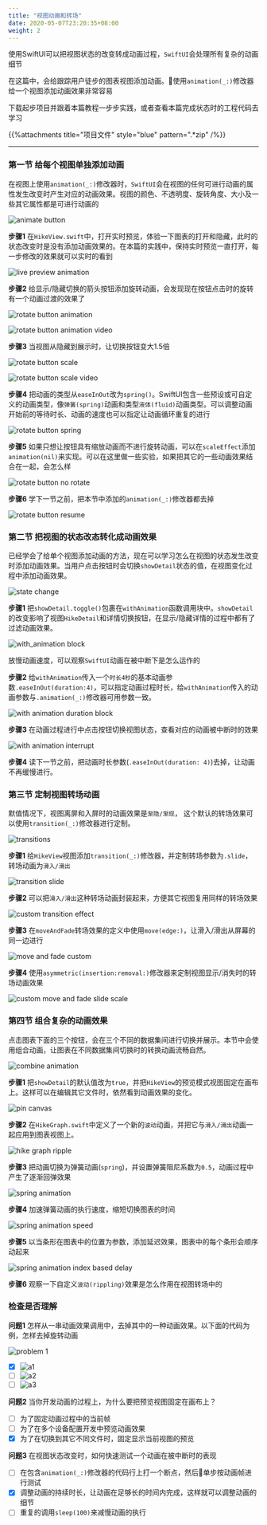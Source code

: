 ```yaml
---
title: "视图动画和转场"
date: 2020-05-07T23:20:35+08:00
weight: 2
---
```


使用SwiftUI可以把视图状态的改变转成动画过程，`SwiftUI`会处理所有复杂的动画细节

在这篇中，会给跟踪用户徒步的图表视图添加动画。使用`animation(_:)`修改器给一个视图添加动画效果非常容易

下载起步项目并跟着本篇教程一步步实践，或者查看本篇完成状态时的工程代码去学习

{{%attachments title="项目文件" style="blue" pattern=".*zip" /%}}

---

### 第一节 给每个视图单独添加动画

在视图上使用`animation(_:)`修改器时，`SwiftUI`会在视图的任何可进行动画的属性发生改变时产生对应的动画效果。视图的颜色、不透明度、旋转角度、大小及一些其它属性都是可进行动画的

![animate button](/tutorials/drawing_and_animation/images/swiftui-drawing-path-and-shape-animate-button.png?width=20pc)

**步骤1** 在`HikeView.swift`中，打开实时预览，体验一下图表的打开和隐藏，此时的状态改变时是没有添加动画效果的。在本篇的实践中，保持实时预览一直打开，每一步修改的效果就可以实时的看到

![live preview animation](/tutorials/drawing_and_animation/animating_views_and_transitions.files/live-preview-animations.gif?width=20pc)

**步骤2** 给显示/隐藏切换的箭头按钮添加旋转动画，会发现现在按钮点击时的旋转有一个动画过渡的效果了

![rotate button animation](/tutorials/drawing_and_animation/images/swiftui-animation-transition-rotate-button-animation.png?width=30pc)

![rotate button animation video](/tutorials/drawing_and_animation/animating_views_and_transitions.files/rotate-button-aniamtion.gif?width=20pc)

**步骤3** 当视图从隐藏到展示时，让切换按钮变大1.5倍

![rotate button scale](/tutorials/drawing_and_animation/images/swiftui-animation-transition-rotate-button-scale.png?width=30pc)

![rotate button scale video](/tutorials/drawing_and_animation/animating_views_and_transitions.files/rotate-button-animation-scale.gif?width=20pc)

**步骤4** 把动画的类型从`easeInOut`改为`spring()`。SwiftUI包含一些预设或可自定义的动画类型，像`弹簧(spring)`动画和类型`液体(fluid)`动画类型。可以调整动画开始前的等待时长、动画的速度也可以指定让动画循环重复的进行

![rotate button spring](/tutorials/drawing_and_animation/images/swiftui-animation-transtion-rotate-button-spring.png?width=30pc)

**步骤5** 如果只想让按钮具有缩放动画而不进行旋转动画，可以在`scaleEffect`添加`animation(nil)`来实现。可以在这里做一些实验，如果把其它的一些动画效果结合在一起，会怎么样

![rotate button no rotate](/tutorials/drawing_and_animation/images/swiftui-animation-transition-rotate-button-no-rotate.png?width=30pc)

**步骤6** 学下一节之前，把本节中添加的`animation(_:)`修改器都去掉

![rotate button resume](/tutorials/drawing_and_animation/images/swiftui-animation-transition-rotate-button-resume.png?width=30pc)

### 第二节 把视图的状态改态转化成动画效果

已经学会了给单个视图添加动画的方法，现在可以学习怎么在视图的状态发生改变时添加动画效果。当用户点击按钮时会切换`showDetail`状态的值，在视图变化过程中添加动画效果。

![state change](/tutorials/drawing_and_animation/images/swiftui-animation-transtion-state-change.png?width=10pc)

**步骤1** 把`showDetail.toggle()`包裹在`withAnimation`函数调用块中。`showDetail`的改变影响了视图`HikeDetail`和详情切换按钮，在显示/隐藏详情的过程中都有了过滤动画效果。

![with_animation block](/tutorials/drawing_and_animation/animating_views_and_transitions.files/with-animation-block.gif?width=50pc)

放慢动画速度，可以观察`SwiftUI`动画在被中断下是怎么运作的

**步骤2** 给`withAnimation`传入一个`时长4秒`的基本动画参数`.easeInOut(duration:4)`，可以指定动画过程时长，给`withAnimation`传入的动画参数与`.animation(_:)`修改器可用参数一致。

![with animation duration block](/tutorials/drawing_and_animation/animating_views_and_transitions.files/with-animation-duration.gif?width=50pc)

**步骤3** 在动画过程进行中点击按钮切换视图状态，查看对应的动画被中断时的效果

![with animation interrupt](/tutorials/drawing_and_animation/animating_views_and_transitions.files/with-animation-interrupt.gif?width=20pc)

**步骤4** 读下一节之前，把动画时长参数(`.easeInOut(duration: 4)`)去掉，让动画不再缓慢进行。

### 第三节 定制视图转场动画

默值情况下，视图离屏和入屏时的动画效果是`渐隐/渐现`， 这个默认的转场效果可以使用`transition(_:)`修改器进行定制。

![transitions](/tutorials/drawing_and_animation/animating_views_and_transitions.files/customize-view-transitions.gif?width=20pc)

**步骤1** 给`HikeView`视图添加`transition(_:)`修改器，并定制转场参数为`.slide`，转场动画为`滑入/滑出`

![transition slide](/tutorials/drawing_and_animation/animating_views_and_transitions.files/transition-slide.gif?width=40pc)

**步骤2** 可以把`滑入/滑出`这种转场动画封装起来，方便其它视图复用同样的转场效果

![custom transition effect](/tutorials/drawing_and_animation/images/swiftui-animation-transition-custom-transition.png?width=30pc)

**步骤3** 在`moveAndFade`转场效果的定义中使用`move(edge:)`，让滑入/滑出从屏幕的同一边进行

![move and fade custom](/tutorials/drawing_and_animation/animating_views_and_transitions.files/custom-move-and-fade.gif?width=50pc)

**步骤4** 使用`asymmetric(insertion:removal:)`修改器来定制视图显示/消失时的转场动画效果

![custom move and fade slide scale](/tutorials/drawing_and_animation/animating_views_and_transitions.files/custom-move-and-fade-slide-scale.gif?width=50pc)

### 第四节 组合复杂的动画效果

点击图表下面的三个按钮，会在三个不同的数据集间进行切换并展示。本节中会使用组合动画，让图表在不同数据集间切换时的转换动画流畅自然。

![combine animation](/tutorials/drawing_and_animation/images/swiftui-animation-transition-combine-animation.png?width=20pc)

**步骤1** 把`showDetail`的默认值改为`true`，并把`HikeView`的预览模式视图固定在画布上。这样可以在编辑其它文件时，依然看到动画效果的变化。

![pin canvas](/tutorials/drawing_and_animation/images/swiftui-animation-transition-pin-canvas.png?width=50pc)

**步骤2** 在`HikeGraph.swift`中定义了一个新的`波动`动画，并把它与`滑入/滑出`动画一起应用到图表视图上。

![hike graph ripple](/tutorials/drawing_and_animation/images/swiftui-animation-transition-hike-graph-ripple.png?width=50pc)

**步骤3** 把动画切换为弹簧动画(`spring`)，并设置弹簧阻尼系数为`0.5`，动画过程中产生了逐渐回弹效果

![spring animation](/tutorials/drawing_and_animation/animating_views_and_transitions.files/hike-graph-transition-spring-animation.gif?width=50pc)

**步骤4** 加速弹簧动画的执行速度，缩短切换图表的时间

![spring animation speed](/tutorials/drawing_and_animation/animating_views_and_transitions.files/spring-animation-speed.gif?width=50pc)

**步骤5** 以当条形在图表中的位置为参数，添加延迟效果，图表中的每个条形会顺序动起来

![spring animation index based delay](/tutorials/drawing_and_animation/animating_views_and_transitions.files/spring-animation-delay-index-based.gif?width=50pc)

**步骤6** 观察一下自定义`波动(rippling)`效果是怎么作用在视图转场中的

### 检查是否理解

**问题1** 怎样从一串动画效果调用中，去掉其中的一种动画效果。以下面的代码为例，怎样去掉旋转动画

![problem 1](/tutorials/drawing_and_animation/images/swiftui-animation-transition-problem1.png?width=20pc)

- [X] ![a1](/tutorials/drawing_and_animation/images/swiftui-animation-transition-problem1-1.png?width=30pc&classes=border)
- [ ] ![a2](/tutorials/drawing_and_animation/images/swiftui-animation-transition-problem1-2.png?width=30pc&classes=border)
- [ ] ![a3](/tutorials/drawing_and_animation/images/swiftui-animation-transition-problem1-3.png?width=30pc&classes=border)

**问题2** 当你开发动画的过程上，为什么要把预览视图固定在画布上？

- [ ] 为了固定动画过程中的当前帧
- [ ] 为了在多个设备配置开发中预览动画效果
- [X] 为了在切换到其它不同文件时，固定显示当前视图的预览

**问题3** 在视图状态改变时，如何快速测试一个动画在被中断时的表现

- [ ] 在包含`animation(_:)`修改器的代码行上打一个断点，然后单步按动画帧进行测试
- [X] 调整动画的持续时长，让动画在足够长的时间内完成，这样就可以调整动画的细节
- [ ] 重复的调用`sleep(100)`来减慢动画的执行
